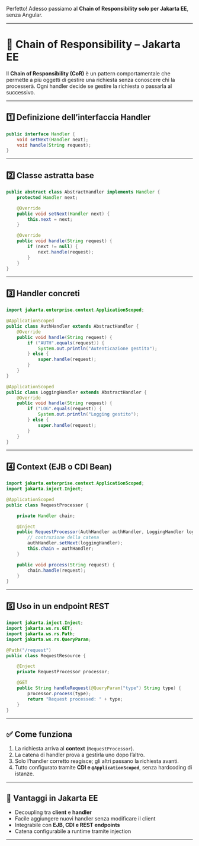 Perfetto! Adesso passiamo al **Chain of Responsibility solo per Jakarta EE**, senza Angular.

---

# 🧩 Chain of Responsibility – Jakarta EE

Il **Chain of Responsibility (CoR)** è un pattern comportamentale che permette a più oggetti di gestire una richiesta senza conoscere chi la processerà. Ogni handler decide se gestire la richiesta o passarla al successivo.

---

## 1️⃣ Definizione dell’interfaccia Handler

```java
public interface Handler {
    void setNext(Handler next);
    void handle(String request);
}
```

---

## 2️⃣ Classe astratta base

```java
public abstract class AbstractHandler implements Handler {
    protected Handler next;

    @Override
    public void setNext(Handler next) {
        this.next = next;
    }

    @Override
    public void handle(String request) {
        if (next != null) {
            next.handle(request);
        }
    }
}
```

---

## 3️⃣ Handler concreti

```java
import jakarta.enterprise.context.ApplicationScoped;

@ApplicationScoped
public class AuthHandler extends AbstractHandler {
    @Override
    public void handle(String request) {
        if ("AUTH".equals(request)) {
            System.out.println("Autenticazione gestita");
        } else {
            super.handle(request);
        }
    }
}

@ApplicationScoped
public class LoggingHandler extends AbstractHandler {
    @Override
    public void handle(String request) {
        if ("LOG".equals(request)) {
            System.out.println("Logging gestito");
        } else {
            super.handle(request);
        }
    }
}
```

---

## 4️⃣ Context (EJB o CDI Bean)

```java
import jakarta.enterprise.context.ApplicationScoped;
import jakarta.inject.Inject;

@ApplicationScoped
public class RequestProcessor {

    private Handler chain;

    @Inject
    public RequestProcessor(AuthHandler authHandler, LoggingHandler loggingHandler) {
        // costruzione della catena
        authHandler.setNext(loggingHandler);
        this.chain = authHandler;
    }

    public void process(String request) {
        chain.handle(request);
    }
}
```

---

## 5️⃣ Uso in un endpoint REST

```java
import jakarta.inject.Inject;
import jakarta.ws.rs.GET;
import jakarta.ws.rs.Path;
import jakarta.ws.rs.QueryParam;

@Path("/request")
public class RequestResource {

    @Inject
    private RequestProcessor processor;

    @GET
    public String handleRequest(@QueryParam("type") String type) {
        processor.process(type);
        return "Request processed: " + type;
    }
}
```

---

## ✅ Come funziona

1. La richiesta arriva al **context** (`RequestProcessor`).
2. La catena di handler prova a gestirla uno dopo l’altro.
3. Solo l’handler corretto reagisce; gli altri passano la richiesta avanti.
4. Tutto configurato tramite **CDI e `@ApplicationScoped`**, senza hardcoding di istanze.

---

## 🔹 Vantaggi in Jakarta EE

- Decoupling tra **client** e **handler**
- Facile aggiungere nuovi handler senza modificare il client
- Integrabile con **EJB, CDI e REST endpoints**
- Catena configurabile a runtime tramite injection

---
